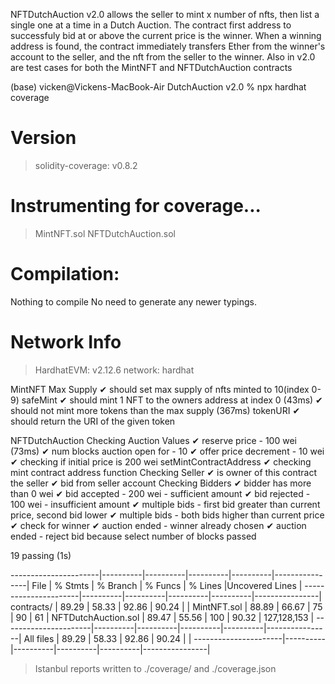 NFTDutchAuction v2.0 allows the seller to mint x number of nfts, then list a single one at a time in a Dutch Auction. The contract first address to successfuly bid at or above the current price is the winner. When a winning address is found, the contract immediately transfers Ether from the winner's account to the seller, and the nft from the seller to the winner. Also in v2.0 are test cases for both the MintNFT and NFTDutchAuction contracts

(base) vicken@Vickens-MacBook-Air DutchAuction v2.0 % npx hardhat coverage

# Version

> solidity-coverage: v0.8.2

# Instrumenting for coverage...

> MintNFT.sol
> NFTDutchAuction.sol

# Compilation:

Nothing to compile
No need to generate any newer typings.

# Network Info

> HardhatEVM: v2.12.6
> network: hardhat

MintNFT
Max Supply
✔ should set max supply of nfts minted to 10(index 0-9)
safeMint
✔ should mint 1 NFT to the owners address at index 0 (43ms)
✔ should not mint more tokens than the max supply (367ms)
tokenURI
✔ should return the URI of the given token

NFTDutchAuction
Checking Auction Values
✔ reserve price - 100 wei (73ms)
✔ num blocks auction open for - 10
✔ offer price decrement - 10 wei
✔ checking if initial price is 200 wei
setMintContractAddress
✔ checking mint contract address function
Checking Seller
✔ is owner of this contract the seller
✔ bid from seller account
Checking Bidders
✔ bidder has more than 0 wei
✔ bid accepted - 200 wei - sufficient amount
✔ bid rejected - 100 wei - insufficient amount
✔ multiple bids - first bid greater than current price, second bid lower
✔ multiple bids - both bids higher than current price
✔ check for winner
✔ auction ended - winner already chosen
✔ auction ended - reject bid because select number of blocks passed

19 passing (1s)

----------------------|----------|----------|----------|----------|----------------|
File | % Stmts | % Branch | % Funcs | % Lines |Uncovered Lines |
----------------------|----------|----------|----------|----------|----------------|
contracts/ | 89.29 | 58.33 | 92.86 | 90.24 | |
MintNFT.sol | 88.89 | 66.67 | 75 | 90 | 61 |
NFTDutchAuction.sol | 89.47 | 55.56 | 100 | 90.32 | 127,128,153 |
----------------------|----------|----------|----------|----------|----------------|
All files | 89.29 | 58.33 | 92.86 | 90.24 | |
----------------------|----------|----------|----------|----------|----------------|

> Istanbul reports written to ./coverage/ and ./coverage.json
